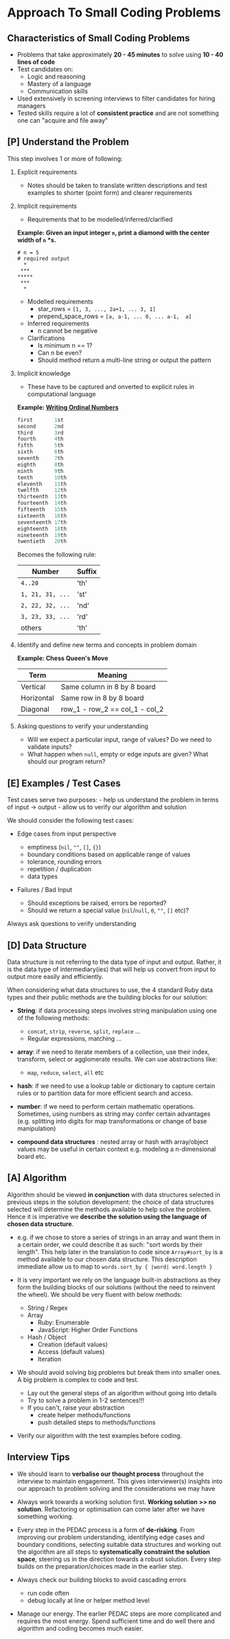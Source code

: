 # Approach To Small Coding Problems

## Characteristics of Small Coding Problems
- Problems that take approximately **20 - 45 minutes** to solve using **10 - 40 lines of code**
- Test candidates on:
	- Logic and reasoning
	- Mastery of a language
	- Communication skills
- Used extensively in screening interviews to filter candidates for hiring managers
- Tested skills require a lot of **consistent practice** and are not something one can "acquire and file away"


## \[P\] Understand the Problem
This step involves 1 or more of following:
1. Explicit requirements
    - Notes should be taken to translate written descriptions and test examples to shorter (point form) and clearer requirements
    
2. Implicit requirements
    - Requirements that to be modelled/inferred/clarified 
	
	**Example: Given an input integer `n`, print a diamond with the center width of `n` \*s.** 
    ```terminal
    # n = 5
    # required output
      *
	 ***
	*****
	 ***
	  *
	```
    - Modelled requirements
		- star_rows = `[1, 3, ..., 2a+1, ... 3, 1]`
		- prepend_space_rows = `[a, a-1, ... 0, ... a-1,  a]`
	- Inferred requirements
		- n cannot be negative
	- Clarifications
		- Is minimum n == 1?
		- Can n be even?
		- Should method return a multi-line string or output the pattern
 
3. Implicit knowledge
    - These have to be captured and onverted to explicit rules in computational language
   
   **Example: [Writing Ordinal Numbers](https://www.britannica.com/dictionary/eb/qa/How-To-Write-Ordinal-Numbers)**
	```ruby
	first		1st
	second 		2nd
	third 		3rd
	fourth 		4th
	fifth 		5th
	sixth 		6th
	seventh 	7th
	eighth 		8th
	ninth 		9th
	tenth 		10th
	eleventh 	11th
	twelfth 	12th
	thirteenth 	13th
	fourteenth 	14th
	fifteenth 	15th
	sixteenth 	16th
	seventeenth 17th
	eighteenth 	18th
	nineteenth 	19th
	twentieth 	20th
	```
	Becomes the following rule:
	
	|Number| Suffix|
	|---|---|
	| `4..20` | 'th' |
	| `1, 21, 31, ...` | 'st' |
	| `2, 22, 32, ...` | 'nd' |
	| `3, 23, 33, ...` | 'rd' |
	| others | 'th' |

4. Identify and define new terms and concepts in problem domain
	
	**Example: Chess Queen's Move**
	
	| Term | Meaning|
	|---|---|
	| Vertical | Same column in 8 by 8 board |
	| Horizontal | Same row in 8 by 8 board |
	| Diagonal | row_1 - row_2 == col_1 - col_2 |
  
5. Asking questions to verify your understanding
	- Will we expect a particular input, range of values? Do we need to validate inputs?
	- What happen when `null`, empty or edge inputs are given? What should our program return?


## \[E\] Examples / Test Cases
Test cases serve two purposes:
	- help us understand the problem in terms of input -> output
    - allow us to verify our algorithm and solution
  
We should consider the following test cases:
- Edge cases from input perspective
	- emptiness (`nil`, `""`, `[]`, `{}`)
    - boundary conditions based on applicable range of values
    - tolerance, rounding errors
    - repetition / duplication
    - data types
  
 - Failures / Bad Input
    - Should exceptions be raised, errors be reported?
    - Should we return a special value (`nil`/`null`, `0`, `""`, `[]` etc)?
  
 Always ask questions to verify understanding


## \[D\] Data Structure
Data structure is not referring to the data type of input and output. Rather, it is the data type of intermediary(ies) that will help us convert from input to output more easily and efficiently.
  
  
When considering what data structures to use, the 4 standard Ruby data types and their public methods are the building blocks for our solution:
- **String**: if data processing steps involves string manipulation using one of the following methods:
	- `concat`, `strip`, `reverse`, `split`, `replace` ...
	- Regular expressions, matching ...
		
- **array**: if we need to iterate members of a collection, use their index, transform, select or agglomerate results. We can use abstractions like:
	- `map`, `reduce`, `select`, `all` etc  

- **hash**: if we need to use a lookup table or dictionary to capture certain rules or to partition data for more efficient search and access.

- **number**: if we need to perform certain mathematic operations. Sometimes, using numbers as string may confer certain advantages (e.g. splitting into digits for map transformations or change of base manipulation)

- **compound data structures** : nested array or hash with array/object values may be useful in certain context e.g. modeling a n-dimensional board etc.


## \[A\] Algorithm
Algorithm should be viewed **in conjunction** with data structures selected in previous steps in the solution development: the choice of data structures selected will determine the methods available to help solve the problem. Hence it is imperative we **describe the solution using the language of chosen data structure**. 
- e.g. if we chose to store a series of strings in an array and want them in a certain order, we could describe it as such: "sort words by their length". This help later in the translation to code since `Array#sort_by` is a method available to our chosen data structure. This description immediate allow us to map to `words.sort_by { |word| word.length }`

- It is very important we rely on the language built-in abstractions as they form the building blocks of our solutions (without the need to reinvent the wheel). We should be very fluent with below methods:
	- String / Regex
    - Array
      - Ruby: Enumerable
      - JavaScript: Higher Order Functions
    - Hash / Object
      - Creation (default values)
      - Access (default values)
      - Iteration

- We should avoid solving big problems but break them into smaller ones. A big problem is complex to code and test.
	- Lay out the general steps of an algorithm without going into details
	- Try to solve a problem in 1-2 sentences!!!
	- If you can't, raise your abstraction
    	- create helper methods/functions
      	- push detailed steps to methods/functions 

- Verify our algorithm with the test examples before coding.


## Interview Tips
- We should learn to **verbalise our thought process** throughout the interview to maintain engagement. This gives interviewer(s) insights into our approach to problem solving and the considerations we may have

- Always work towards a working solution first. **Working solution >> no solution**. Refactoring or optimisation can come later after we have something working.

- Every step in the PEDAC process is a form of **de-risking**. From improving our problem understanding, identifying edge cases and boundary conditions, selecting suitable data structures and working out the algorithm are all steps to **systematically constraint the solution space**, steering us in the direction towards a robust solution. Every step builds on the preparation/choices made in the earlier step.

- Always check our building blocks to avoid cascading errors
	- run code often
	- debug locally at line or helper method level

- Manage our energy. The earlier PEDAC steps are more complicated and requires the most energy. Spend sufficient time and do well there and algorithm and coding becomes much easier.

